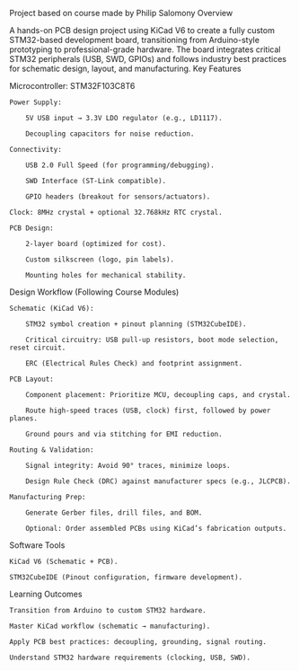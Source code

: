 Project based on course made by Philip Salomony
Overview

A hands-on PCB design project using KiCad V6 to create a fully custom STM32-based development board, transitioning from Arduino-style prototyping to professional-grade hardware. The board integrates critical STM32 peripherals (USB, SWD, GPIOs) and follows industry best practices for schematic design, layout, and manufacturing.
Key Features

  Microcontroller: STM32F103C8T6 

    Power Supply:

        5V USB input → 3.3V LDO regulator (e.g., LD1117).

        Decoupling capacitors for noise reduction.

    Connectivity:

        USB 2.0 Full Speed (for programming/debugging).

        SWD Interface (ST-Link compatible).

        GPIO headers (breakout for sensors/actuators).

    Clock: 8MHz crystal + optional 32.768kHz RTC crystal.

    PCB Design:

        2-layer board (optimized for cost).

        Custom silkscreen (logo, pin labels).

        Mounting holes for mechanical stability.

Design Workflow (Following Course Modules)

    Schematic (KiCad V6):

        STM32 symbol creation + pinout planning (STM32CubeIDE).

        Critical circuitry: USB pull-up resistors, boot mode selection, reset circuit.

        ERC (Electrical Rules Check) and footprint assignment.

    PCB Layout:

        Component placement: Prioritize MCU, decoupling caps, and crystal.

        Route high-speed traces (USB, clock) first, followed by power planes.

        Ground pours and via stitching for EMI reduction.

    Routing & Validation:

        Signal integrity: Avoid 90° traces, minimize loops.

        Design Rule Check (DRC) against manufacturer specs (e.g., JLCPCB).

    Manufacturing Prep:

        Generate Gerber files, drill files, and BOM.

        Optional: Order assembled PCBs using KiCad’s fabrication outputs.

Software Tools

    KiCad V6 (Schematic + PCB).

    STM32CubeIDE (Pinout configuration, firmware development).

Learning Outcomes

    Transition from Arduino to custom STM32 hardware.

    Master KiCad workflow (schematic → manufacturing).

    Apply PCB best practices: decoupling, grounding, signal routing.

    Understand STM32 hardware requirements (clocking, USB, SWD).
